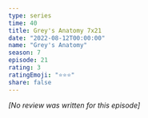 ```yaml
---
type: series
time: 40
title: Grey's Anatomy 7x21
date: "2022-08-12T00:00:00"
name: "Grey's Anatomy"
season: 7
episode: 21
rating: 3
ratingEmoji: "⭐️⭐️⭐️"
share: false
---
```


_[No review was written for this episode]_
